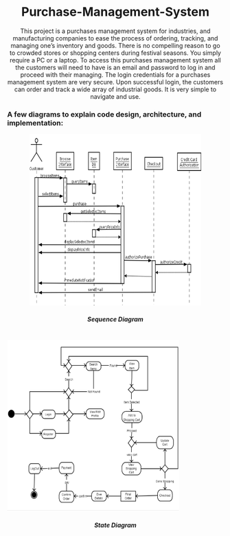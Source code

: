 <h1 align = "center"> Purchase-Management-System </h1> 

<p align = "center" fontsize = 20>
This project is a purchases management system for industries, and manufacturing companies to ease the process of ordering, tracking, and managing one’s inventory and goods. There is no compelling reason to go to crowded stores or shopping centers during festival seasons. You simply require a PC or a laptop. To access this purchases management system all the customers will need to have is an email and password to log in and proceed with their managing. The login credentials for a purchases management system are very secure. Upon successful login, the customers can order and track a wide array of industrial goods. It is very simple to navigate and use.
</p>

### A few diagrams to explain  code design, architecture, and implementation:
<p align = "center">
<img src = "/Diagrams/Sequence_Diagram.png" alt="sequence diagram" height = 400 width = 400/>
<h5 align = "center"> Sequence Diagram </h5> <br>
<img src = "/Diagrams/State_Diagram.png" alt="state diagram" height = 400 width = 400/>
<h5 align = "center"> State Diagram </h5>
</p>


